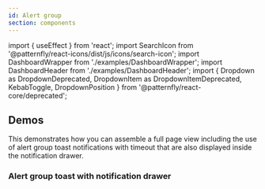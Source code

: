 ```yaml
---
id: Alert group
section: components
---
```


import { useEffect } from 'react';
import SearchIcon from '@patternfly/react-icons/dist/js/icons/search-icon';
import DashboardWrapper from './examples/DashboardWrapper';
import DashboardHeader from './examples/DashboardHeader';
import {
Dropdown as DropdownDeprecated,
DropdownItem as DropdownItemDeprecated,
KebabToggle,
DropdownPosition
} from '@patternfly/react-core/deprecated';

## Demos

This demonstrates how you can assemble a full page view including the use of alert group toast notifications with timeout that are also displayed inside the notification drawer.

### Alert group toast with notification drawer

```js file='./examples/AlertGroup/AlertGroupToastWithNotificationDrawer.tsx' isFullscreen

```
